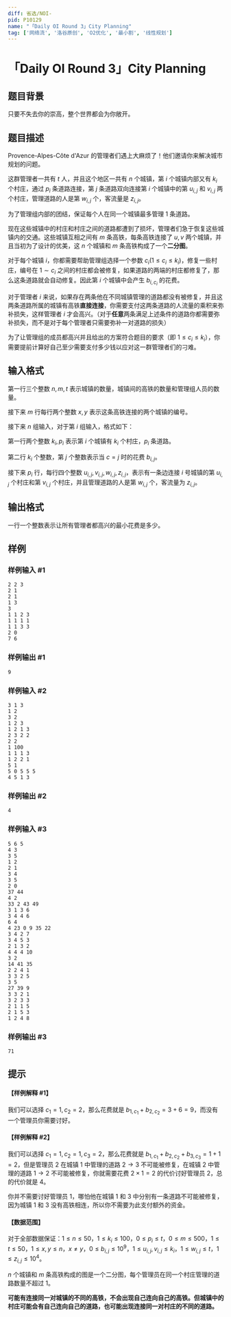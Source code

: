 ```yaml
---
diff: 省选/NOI-
pid: P10129
name: "「Daily OI Round 3」City Planning"
tag: ['网络流', '洛谷原创', 'O2优化', '最小割', '线性规划']
---
```

# 「Daily OI Round 3」City Planning
## 题目背景

只要不失去你的崇高，整个世界都会为你敞开。
## 题目描述

Provence-Alpes-Côte d'Azur 的管理者们遇上大麻烦了！他们邀请你来解决城市规划的问题。

这群管理者一共有 $t$ 人，并且这个地区一共有 $n$ 个城镇，第 $i$ 个城镇内部又有 $k_i$ 个村庄，通过 $p_i$ 条道路连接，第 $j$ 条道路双向连接第 $i$ 个城镇中的第 $u_{i,j}$ 和 $v_{i,j}$ 两个村庄，管理道路的人是第 $w_{i,j}$ 个，客流量是 $z_{i,j}$。

为了管理组内部的团结，保证每个人在同一个城镇最多管理 $1$ 条道路。

现在这些城镇中的村庄和村庄之间的道路都遭到了损坏，管理者们急于恢复这些城镇内的交通。这些城镇互相之间有 $m$ 条高铁，每条高铁连接了 $u,v$ 两个城镇，并且当初为了设计的优美，这 $n$ 个城镇和 $m$ 条高铁构成了一个**二分图**。

对于每个城镇 $i$，你都需要帮助管理组选择一个参数 $c_i(1 \le c_i \le k_i)$，修复一些村庄，编号在 $1 \sim c_i$ 之间的村庄都会被修复，如果道路的两端的村庄都修复了，那么这条道路就会自动修复。因此第 $i$ 个城镇中会产生 $b_{i,c_i}$ 的花费。

对于管理者 $i$ 来说，如果存在两条他在不同城镇管理的道路都没有被修复，并且这两条道路所属的城镇有高铁**直接连接**，你需要支付这两条道路的人流量的乘积来弥补损失，这样管理者 $i$ 才会高兴。（对于**任意**两条满足上述条件的道路你都需要弥补损失，而不是对于每个管理者只需要弥补一对道路的损失）

为了让管理组的成员都高兴并且给出的方案符合题目的要求（即 $1 \le c_i \le k_i$），你需要提前计算好自己至少需要支付多少钱以应对这一群管理者们的刁难。


## 输入格式

第一行三个整数 $n,m,t$ 表示城镇的数量，城镇间的高铁的数量和管理组人员的数量。

接下来 $m$ 行每行两个整数 $x,y$ 表示这条高铁连接的两个城镇的编号。

接下来 $n$ 组输入，对于第 $i$ 组输入，格式如下：

第一行两个整数 $k_i,p_i$ 表示第 $i$ 个城镇有 $k_i$ 个村庄，$p_i$ 条道路。

第二行 $k_i$ 个整数，第 $j$ 个整数表示当 $c=j$ 时的花费 $b_{i,j}$。

接下来 $p_i$ 行，每行四个整数 $u_{i,j},v_{i,j},w_{i,j},z_{i,j}$，表示有一条边连接 $i$ 号城镇的第 $u_{i,j}$ 个村庄和第 $v_{i,j}$ 个村庄，并且管理道路的人是第 $w_{i,j}$ 个，客流量为 $z_{i,j}$。
## 输出格式

一行一个整数表示让所有管理者都高兴的最小花费是多少。
## 样例

### 样例输入 #1
```
2 2 3
2 1
2 1
1 3
3
1 1 2 3
1 1 1 1
1 1 3 3
2 0
7 6
```
### 样例输出 #1
```
9
```
### 样例输入 #2
```
3 1 3
1 2
3 2
1 2 3
1 2 1 3
2 3 2 2
2 2
1 100
1 1 1 3
1 2 2 1
5 1
5 0 5 5 5
4 5 1 3
```
### 样例输出 #2
```
4
```
### 样例输入 #3
```
5 6 5
4 3
3 5
1 2
2 1
3 4
3 5
2 0
37 44
4 2
33 2 43 49
3 1 3 6
3 4 4 6
6 4
4 23 0 9 35 22
3 4 2 7
3 4 5 3
2 1 3 2
4 4 4 10
3 2
14 41 35
2 2 4 1
3 3 2 5
3 5
27 39 9
3 3 2 1
3 2 3 3
2 1 1 5
2 1 5 3
1 2 4 8
```
### 样例输出 #3
```
71
```
## 提示

#### 【样例解释 #1】

我们可以选择 $c_1=1,c_2=2$，那么花费就是 $b_{1,c_1}+b_{2,c_2}=3+6=9$，而没有一个管理员你需要讨好。

#### 【样例解释 #2】

我们可以选择 $c_1=1,c_2=1,c_3=2$，那么花费就是 $b_{1,c_1}+b_{2,c_2}+b_{3,c_3}=1+1=2$，但是管理员 $2$ 在城镇 $1$ 中管理的道路 $2 \to 3$ 不可能被修复，在城镇 $2$ 中管理的道路 $1 \to 2$ 不可能被修复，你就需要花费 $2 \times 1 = 2$ 的代价讨好管理员 $2$，总的代价就是 $4$。

你并不需要讨好管理员 $1$，哪怕他在城镇 $1$ 和 $3$ 中分别有一条道路不可能被修复，因为城镇 $1$ 和 $3$ 没有高铁相连，所以你不需要为此支付额外的资金。

#### 【数据范围】

对于全部数据保证：$1 \le n \le 50$，$1 \le k_i \le 100$，$0 \le p_i \le t$，$0 \le m \le 500$，$1 \le t \le 50$，$1 \le x,y \le n$，$x \ne y$，$0 \le b_{i,j} \le 10^9$，$1 \le u_{i,j},v_{i,j} \le k_i$，$1 \le w_{i,j} \le t$，$1 \le z_{i,j} \le 10^4$。

$n$ 个城镇和 $m$ 条高铁构成的图是一个二分图，每个管理员在同一个村庄管理的道路数量不超过 $1$。

**可能有连接同一对城镇的不同的高铁，不会出现自己连向自己的高铁。但城镇中的村庄可能会有自己连向自己的道路，也可能出现连接同一对村庄的不同的道路。**
